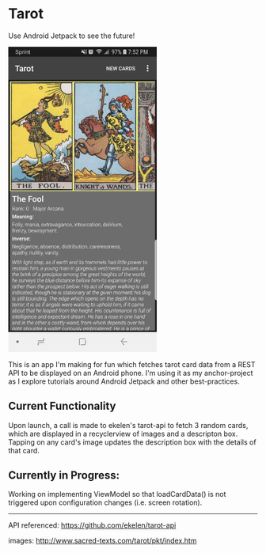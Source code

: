 # Tarot
Use Android Jetpack to see the future!

<img src="https://github.com/SpectralFergus/tarot/blob/master/wiki_imgs/TarotAppSample.jpg" width="300">

This is an app I'm making for fun which fetches tarot card data from a REST API to be displayed on an Android phone. I'm using it as my anchor-project as I explore tutorials around Android Jetpack and other best-practices.

## Current Functionality
Upon launch, a call is made to ekelen's tarot-api to fetch 3 random cards, which are displayed in a recyclerview of images and a descripton box.
Tapping on any card's image updates the description box with the details of that card.

## Currently in Progress:
Working on implementing ViewModel so that loadCardData() is not triggered upon configuration changes (i.e. screen rotation).

---
API referenced: https://github.com/ekelen/tarot-api

images: http://www.sacred-texts.com/tarot/pkt/index.htm
